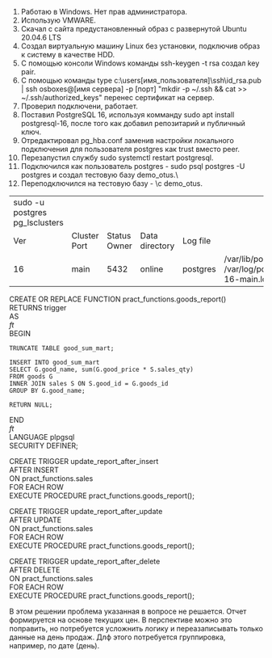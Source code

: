 1. Работаю в Windows. Нет прав администратора.
2. Использую VMWARE.
3. Скачал с сайта предустановленный образ с развернутой Ubuntu 20.04.6 LTS
4. Создал виртуальную машину Linux без установки, подключив образ к систему в качестве HDD.
5. С помощью консоли Windows команды ssh-keygen -t rsa создал key pair.
6. С помощью команды type c:\users\[имя_пользователя]\ssh\id_rsa.pub | ssh osboxes@[имя сервера] -p [порт] "mkdir -p ~/.ssh && cat >> ~/.ssh/authorized_keys" перенес сертификат на сервер.
7. Проверил подключени, работает.
8. Поставил PostgreSQL 16, используя комманду sudo apt install postgresql-16, после того как добавил репозитарий и публичный ключ.
9. Отредактировал pg_hba.conf заменив настройки локального подключения для пользователя postgres как trust вместо peer.
10. Перезапустил службу sudo systemctl restart postgresql.
11. Подключился как пользователь postgres - sudo psql postgres -U postgres и создал тестовую базу demo_otus.\
12. Переподключился на тестовую базу - \c demo_otus.
<center>
<table>
<tr><td>sudo -u postgres pg_lsclusters</td></tr>
<tr><td>Ver</td><td>Cluster Port </td><td>Status Owner</td><td>Data directory</td><td>Log file</td></tr>
<tr><td>16</td><td>main</td><td>5432</td><td>online</td><td>postgres</td><td>/var/lib/postgresql/16/main /var/log/postgresql/postgresql-16-main.log</td></tr>
</table>
</center>


CREATE OR REPLACE FUNCTION pract_functions.goods_report()<br>
RETURNS trigger<br>
AS<br>
$ft$<br>
BEGIN<br>

	TRUNCATE TABLE good_sum_mart;

	INSERT INTO good_sum_mart
	SELECT G.good_name, sum(G.good_price * S.sales_qty)
	FROM goods G
	INNER JOIN sales S ON S.good_id = G.goods_id
	GROUP BY G.good_name;

	RETURN NULL;
END<br>
$ft$<br>
	LANGUAGE plpgsql<br>
	SECURITY DEFINER;<br>

CREATE TRIGGER update_report_after_insert<br>
AFTER INSERT<br>
ON pract_functions.sales<br>
FOR EACH ROW<br>
EXECUTE PROCEDURE pract_functions.goods_report();<br>

CREATE TRIGGER update_report_after_update<br>
AFTER UPDATE<br>
ON pract_functions.sales<br>
FOR EACH ROW<br>
EXECUTE PROCEDURE pract_functions.goods_report();<br>

CREATE TRIGGER update_report_after_delete<br>
AFTER DELETE<br>
ON pract_functions.sales<br>
FOR EACH ROW<br>
EXECUTE PROCEDURE pract_functions.goods_report();<br>

В этом решении проблема указанная в вопросе не решается. Отчет формируется на основе текущих цен. В перспективе можно это поправить, но потребуется усложнить логику и переазаписывать только данные на день продаж. Длф этого потребуется группировка, например, по дате (день).
